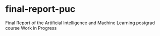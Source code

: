 # final-report-puc
Final Report of the Artificial Intelligence and Machine Learning postgrad course
Work in Progress
